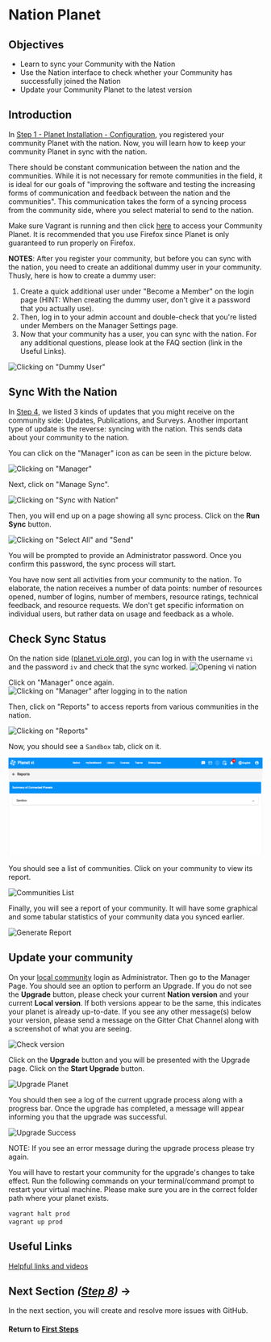 # Nation Planet

## Objectives

* Learn to sync your Community with the Nation
* Use the Nation interface to check whether your Community has successfully joined the Nation
* Update your Community Planet to the latest version

## Introduction

In [Step 1 - Planet Installation - Configuration](vi-configurations-vagrant.md), you registered your community Planet with the nation. Now, you will learn how to keep your community Planet in sync with the nation.

There should be constant communication between the nation and the communities. While it is not necessary for remote communities in the field, it is ideal for our goals of "improving the software and testing the increasing forms of communication and feedback between the nation and the communities". This communication takes the form of a syncing process from the community side, where you select material to send to the nation.

Make sure Vagrant is running and then click [here](http://localhost:3100) to access your Community Planet.
It is recommended that you use Firefox since Planet is only guaranteed to run properly on Firefox.

**NOTES**: After you register your community, but before you can sync with the nation, you need to create an additional dummy user in your community. Thusly, here is how to create a dummy user:
1. Create a quick additional user under "Become a Member" on the login page (HINT: When creating the dummy user, don't give it   a password that you actually use).
2. Then, log in to your admin account and double-check that you're listed under Members on the Manager Settings page.
3. Now that your community has a user, you can sync with the nation.
For any additional questions, please look at the FAQ section (link in the Useful Links).

![Clicking on "Dummy User"](images/vi-become-member.png "Dummy User")

## Sync With the Nation

In [Step 4](vi-planetapps.md#Different_Kinds_of_Updates_to_Your_Community), we listed 3 kinds of updates that you might receive on the community side: Updates, Publications, and Surveys. Another important type of update is the reverse: syncing with the nation. This sends data about your community to the nation.

You can click on the "Manager" icon as can be seen in the picture below.

![Clicking on "Manager"](images/edit-vi-nation-manager.png "Dashboard in your localhost")

Next, click on "Manage Sync".

![Clicking on "Sync with Nation"](images/vi-nation-sync.png "Community Manage Page in your localhost")

Then, you will end up on a page showing all sync process. Click on the **Run Sync** button.

![Clicking on "Select All" and "Send"](images/vi-nation-sync-send.png "Community Manage Page in your localhost")

You will be prompted to provide an Administrator password. Once you confirm this password, the sync process will start.

You have now sent all activities from your community to the nation. To elaborate, the nation receives a number of data points: number of resources opened, number of logins, number of members, resource ratings, technical feedback, and resource requests. We don't get specific information on individual users, but rather data on usage and feedback as a whole.

## Check Sync Status

On the nation side ([planet.vi.ole.org](http://planet.vi.ole.org)), you can log in with the username `vi` and the password `iv` and check that the sync worked.
![Opening vi nation](images/vi-login-page.png "Login page on vi nation")

Click on "Manager" once again.
![Clicking on "Manager" after logging in to the nation](images/vi-manager-link.png "Dashboard in ole site")

Then, click on "Reports" to access reports from various communities in the nation.

![Clicking on "Reports"](images/vi-manager-dashboard.png "Manager Page in ole site")

Now, you should see a ` Sandbox ` tab, click on it.

![Sandbox Tab](images/vi-nation-sandbox.png)

You should see a list of communities. Click on your community to view its report.

![Communities List](images/vi-nation-communities.png "Report Communities List Page in ole site")

Finally, you will see a report of your community. It will have some graphical and some tabular statistics of your community data you synced earlier.

![Generate Report](images/vi-nation-report.png "Communities Requests Page in ole site")

## Update your community

On your [local community](http://localhost:3100) login as Administrator. Then go to the Manager Page. You should see an option to perform an Upgrade.
If you do not see the **Upgrade** button, please check your current **Nation version** and your current **Local version**. If both versions appear to be the same, this indicates your planet is already up-to-date. If you see any other message(s) below your version, please send a message on the Gitter Chat Channel along with a screenshot of what you are seeing.

![Check version](images/vi-planet-version.png "Communities Check version")

Click on the **Upgrade** button and you will be presented with the Upgrade page. Click on the **Start Upgrade** button.

![Upgrade Planet](images/vi-planet-upgrade.png "Communities Upgrade")

You should then see a log of the current upgrade process along with a progress bar. Once the upgrade has completed, a message will appear informing you that the upgrade was successful.

![Upgrade Success](images/vi-planet-upgrade-success.png "Communities Upgrade successful")

NOTE: If you see an error message during the upgrade process please try again.

You will have to restart your community for the upgrade's changes to take effect.
Run the following commands on your terminal/command prompt to restart your virtual machine. Please make sure you are in the correct folder path where your planet exists.

```
vagrant halt prod
vagrant up prod
```

## Useful Links

[Helpful links and videos](vi-faq.md#Helpful_Links)

## Next Section _([Step 8](vi-create-issues-and-pull-requests.md))_ **→**


In the next section, you will create and resolve more issues with GitHub.

#### Return to [First Steps](vi-first-steps.md#Step_7_-_Nation_Planet)

